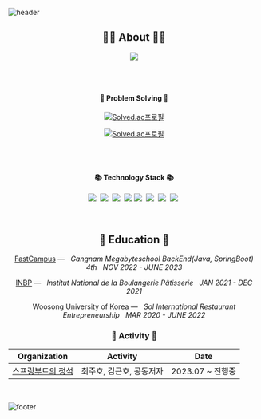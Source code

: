 ![header](https://capsule-render.vercel.app/api?type=slice&color=30A9DE&height=60&section=header)

<div align=center>
 <h2 align="center">👨‍💻 About 👨‍💻</h2>
 <p align="center">
  <a href="https://velog.io/@jaegeunsong_1997">
   <img src="https://img.shields.io/badge/Velog-white?style=for-the-badge&logo=Velog&logoColor=black" />
  </a>

<br>
</br>
  
</p>
<br>
<h4 align="center">🎲 Problem Solving 🎲</h4> 

[![Solved.ac프로필](http://mazassumnida.wtf/api/mini/generate_badge?boj=jijus0807)](https://solved.ac/jijus0807) 
 
[![Solved.ac프로필](http://mazassumnida.wtf/api/v2/generate_badge?boj=jijus0807)](https://solved.ac/jijus0807)



<br>
</br>

 
<h4 align="center">📚 Technology Stack 📚</h4> 
<p align="center">
  <img src="https://img.shields.io/badge/-JAVA-orange"/>&nbsp
  <img src="https://img.shields.io/badge/-Spring-yellow"/>&nbsp
  <img src="https://img.shields.io/badge/-SpringBoot-navy"/>&nbsp
  <img src="https://img.shields.io/badge/-JPA-blue"/>
  <img src="https://img.shields.io/badge/-Python-yellow"/>&nbsp
  <img src="https://img.shields.io/badge/-AWS-black"/>&nbsp
  <img src="https://img.shields.io/badge/-RestDoc-navy"/>&nbsp
  <img src="https://img.shields.io/badge/-MySQL-blue"/>&nbsp
 </p>



</div>
<div align="center">
<br>
<h2 align="center">🏫 Education 🏫</h2>
<p align="center">
 
[FastCampus](https://fastcampus.co.kr/b2g_MegabyteSchool_backend) — &nbsp; <em> Gangnam Megabyteschool BackEnd(Java, SpringBoot) 4th &nbsp;   NOV  2022 - JUNE  2023</em>
 
[INBP](https://inbp.wsi.ac.kr:446/main/index.jsp) — &nbsp; <em> Institut National de la Boulangerie Pâtisserie &nbsp;   JAN  2021 - DEC  2021</em>
 
Woosong University of Korea —  &nbsp; <em>Sol International Restaurant Entrepreneurship &nbsp;   MAR  2020 - JUNE 2022</em>

</p>   


 <h3 align="center"> 🧩 Activity 🧩</h3>

|Organization|Activity|Date|
|:---:|:---:|:---:|
|[스프링부트의 정석](https://velog.io/@jaegeunsong_1997/series/%EC%8A%A4%ED%94%84%EB%A7%81%EB%B6%80%ED%8A%B8%EC%9D%98-%EC%A0%95%EC%84%9D)|최주호, 김근호, 공동저자|2023.07 ~ 진행중|


<br>
 
</div>

<!--
**vividswan/vividswan** is a ✨ _special_ ✨ repository because its `README.md` (this file) appears on your GitHub profile.

Here are some ideas to get you started:

- 🔭 I’m currently working on …
- 🌱 I’m currently learning …
- 👯 I’m looking to collaborate on …
- 🤔 I’m looking for help with …
- 💬 Ask me about …
- 📫 How to reach me: …
- 😄 Pronouns: …
- ⚡ Fun fact: …
-->

![footer](https://capsule-render.vercel.app/api?type=slice&color=EFDC05&height=40&section=footer)

